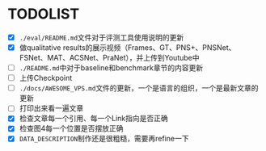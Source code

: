 # TODOLIST

- [x] `./eval/README.md`文件对于评测工具使用说明的更新
- [x] 做qualitative results的展示视频（Frames、GT、PNS+、PNSNet、FSNet、MAT、ACSNet、PraNet），并上传到Youtube中
- [ ] `./README.md`中对于baseline和benchmark章节的内容更新
- [ ] 上传Checkpoint
- [ ] `./docs/AWESOME_VPS.md`文件的更新，一个是语言的组织，一个是最新文章的更新
- [ ] 打印出来看一遍文章
- [x] 检查文章每一个引用、每一个Link指向是否正确
- [x] 检查图4每一个位置是否摆放正确
- [x] `DATA_DESCRIPTION`制作还是很粗糙，需要再refine一下